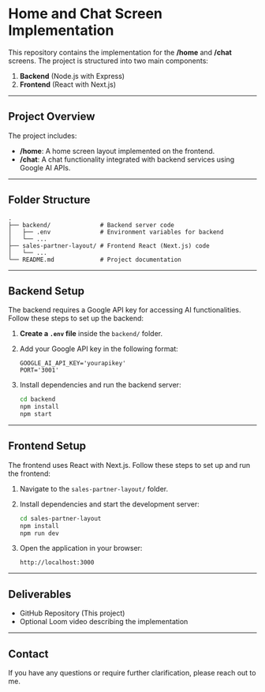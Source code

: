 # Home and Chat Screen Implementation  

This repository contains the implementation for the **/home** and **/chat** screens. The project is structured into two main components:  

1. **Backend** (Node.js with Express)  
2. **Frontend** (React with Next.js)  

---

## Project Overview  

The project includes:  
- **/home**: A home screen layout implemented on the frontend.  
- **/chat**: A chat functionality integrated with backend services using Google AI APIs.  

---

## Folder Structure  

```plaintext
.
├── backend/              # Backend server code
│   ├── .env              # Environment variables for backend
│   └── ...
├── sales-partner-layout/ # Frontend React (Next.js) code
│   └── ...
└── README.md             # Project documentation
```  

---

## Backend Setup  

The backend requires a Google API key for accessing AI functionalities. Follow these steps to set up the backend:  

1. **Create a `.env` file** inside the `backend/` folder.  
2. Add your Google API key in the following format:  

   ```plaintext
   GOOGLE_AI_API_KEY='yourapikey'
   PORT='3001'
   ```  

3. Install dependencies and run the backend server:  

   ```bash
   cd backend
   npm install
   npm start
   ```  

---

## Frontend Setup  

The frontend uses React with Next.js. Follow these steps to set up and run the frontend:  

1. Navigate to the `sales-partner-layout/` folder.  
2. Install dependencies and start the development server:  

   ```bash
   cd sales-partner-layout
   npm install
   npm run dev
   ```  

3. Open the application in your browser:  
   ```  
   http://localhost:3000  
   ```  

---

## Deliverables  

- GitHub Repository (This project)  
- Optional Loom video describing the implementation  

---

## Contact  

If you have any questions or require further clarification, please reach out to me.  
